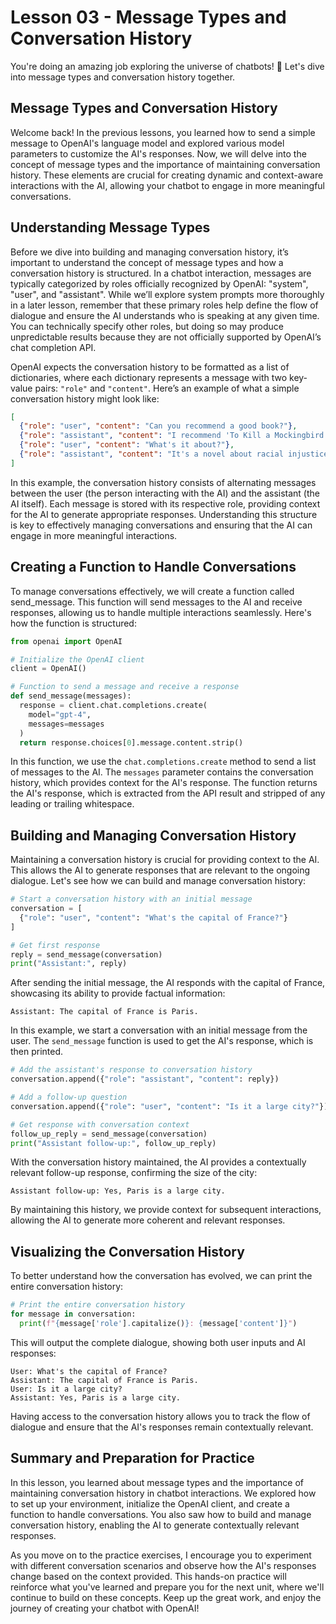 # Lesson 03 - Message Types and Conversation History

You're doing an amazing job exploring the universe of chatbots! 🚀 Let's dive into message types and conversation history together.

## Message Types and Conversation History
Welcome back! In the previous lessons, you learned how to send a simple message to OpenAI's language model and explored various model parameters to customize the AI's responses. Now, we will delve into the concept of message types and the importance of maintaining conversation history. These elements are crucial for creating dynamic and context-aware interactions with the AI, allowing your chatbot to engage in more meaningful conversations.

## Understanding Message Types
Before we dive into building and managing conversation history, it’s important to understand the concept of message types and how a conversation history is structured. In a chatbot interaction, messages are typically categorized by roles officially recognized by OpenAI: "system", "user", and "assistant". While we’ll explore system prompts more thoroughly in a later lesson, remember that these primary roles help define the flow of dialogue and ensure the AI understands who is speaking at any given time. You can technically specify other roles, but doing so may produce unpredictable results because they are not officially supported by OpenAI’s chat completion API.

OpenAI expects the conversation history to be formatted as a list of dictionaries, where each dictionary represents a message with two key-value pairs: `"role"` and `"content"`. Here’s an example of what a simple conversation history might look like:

```JSON
[
  {"role": "user", "content": "Can you recommend a good book?"},
  {"role": "assistant", "content": "I recommend 'To Kill a Mockingbird' by Harper Lee."},
  {"role": "user", "content": "What's it about?"},
  {"role": "assistant", "content": "It's a novel about racial injustice and moral growth in the American South."}
]
```

In this example, the conversation history consists of alternating messages between the user (the person interacting with the AI) and the assistant (the AI itself). Each message is stored with its respective role, providing context for the AI to generate appropriate responses. Understanding this structure is key to effectively managing conversations and ensuring that the AI can engage in more meaningful interactions.

## Creating a Function to Handle Conversations
To manage conversations effectively, we will create a function called send_message. This function will send messages to the AI and receive responses, allowing us to handle multiple interactions seamlessly. Here's how the function is structured:

```Python
from openai import OpenAI

# Initialize the OpenAI client
client = OpenAI()

# Function to send a message and receive a response
def send_message(messages):
  response = client.chat.completions.create(
    model="gpt-4",
    messages=messages
  )
  return response.choices[0].message.content.strip()
```

In this function, we use the `chat.completions.create` method to send a list of messages to the AI. The `messages` parameter contains the conversation history, which provides context for the AI's response. The function returns the AI's response, which is extracted from the API result and stripped of any leading or trailing whitespace.

## Building and Managing Conversation History
Maintaining a conversation history is crucial for providing context to the AI. This allows the AI to generate responses that are relevant to the ongoing dialogue. Let's see how we can build and manage conversation history:

```Python
# Start a conversation history with an initial message
conversation = [
  {"role": "user", "content": "What's the capital of France?"}
]

# Get first response
reply = send_message(conversation)
print("Assistant:", reply)
```

After sending the initial message, the AI responds with the capital of France, showcasing its ability to provide factual information:

```Plain text
Assistant: The capital of France is Paris.
```

In this example, we start a conversation with an initial message from the user. The `send_message` function is used to get the AI's response, which is then printed.

```Python
# Add the assistant's response to conversation history
conversation.append({"role": "assistant", "content": reply})

# Add a follow-up question
conversation.append({"role": "user", "content": "Is it a large city?"})

# Get response with conversation context
follow_up_reply = send_message(conversation)
print("Assistant follow-up:", follow_up_reply)
```

With the conversation history maintained, the AI provides a contextually relevant follow-up response, confirming the size of the city:

```Plain text
Assistant follow-up: Yes, Paris is a large city.
```

By maintaining this history, we provide context for subsequent interactions, allowing the AI to generate more coherent and relevant responses.

## Visualizing the Conversation History
To better understand how the conversation has evolved, we can print the entire conversation history:

```Python
# Print the entire conversation history
for message in conversation:
  print(f"{message['role'].capitalize()}: {message['content']}")
```

This will output the complete dialogue, showing both user inputs and AI responses:

```Plain text
User: What's the capital of France?
Assistant: The capital of France is Paris.
User: Is it a large city?
Assistant: Yes, Paris is a large city.
```

Having access to the conversation history allows you to track the flow of dialogue and ensure that the AI's responses remain contextually relevant.

## Summary and Preparation for Practice
In this lesson, you learned about message types and the importance of maintaining conversation history in chatbot interactions. We explored how to set up your environment, initialize the OpenAI client, and create a function to handle conversations. You also saw how to build and manage conversation history, enabling the AI to generate contextually relevant responses.

As you move on to the practice exercises, I encourage you to experiment with different conversation scenarios and observe how the AI's responses change based on the context provided. This hands-on practice will reinforce what you've learned and prepare you for the next unit, where we'll continue to build on these concepts. Keep up the great work, and enjoy the journey of creating your chatbot with OpenAI!